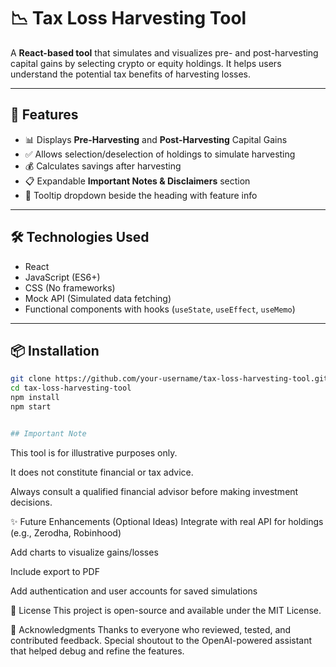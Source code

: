 # 📉 Tax Loss Harvesting Tool

A **React-based tool** that simulates and visualizes pre- and post-harvesting capital gains by selecting crypto or equity holdings. It helps users understand the potential tax benefits of harvesting losses.



---

## 🚀 Features

- 📊 Displays **Pre-Harvesting** and **Post-Harvesting** Capital Gains
- ✅ Allows selection/deselection of holdings to simulate harvesting
- 💰 Calculates savings after harvesting
- 📋 Expandable **Important Notes & Disclaimers** section
- 🔽 Tooltip dropdown beside the heading with feature info

---

## 🛠️ Technologies Used

- React
- JavaScript (ES6+)
- CSS (No frameworks)
- Mock API (Simulated data fetching)
- Functional components with hooks (`useState`, `useEffect`, `useMemo`)

---

## 📦 Installation

```bash
git clone https://github.com/your-username/tax-loss-harvesting-tool.git
cd tax-loss-harvesting-tool
npm install
npm start


## Important Note
```
This tool is for illustrative purposes only.

It does not constitute financial or tax advice.

Always consult a qualified financial advisor before making investment decisions.


✨ Future Enhancements (Optional Ideas)
Integrate with real API for holdings (e.g., Zerodha, Robinhood)

Add charts to visualize gains/losses

Include export to PDF

Add authentication and user accounts for saved simulations

📄 License
This project is open-source and available under the MIT License.

🙌 Acknowledgments
Thanks to everyone who reviewed, tested, and contributed feedback. Special shoutout to the OpenAI-powered assistant that helped debug and refine the features.




